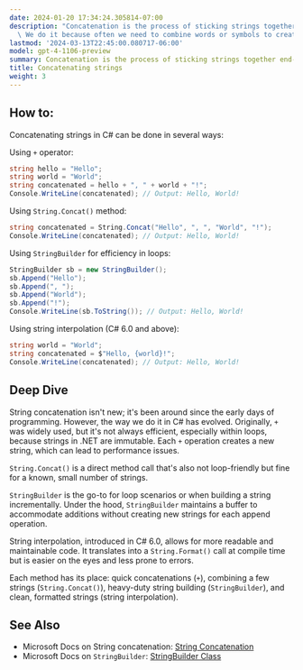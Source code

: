 ```yaml
---
date: 2024-01-20 17:34:24.305814-07:00
description: "Concatenation is the process of sticking strings together end-to-end.\
  \ We do it because often we need to combine words or symbols to create phrases,\u2026"
lastmod: '2024-03-13T22:45:00.080717-06:00'
model: gpt-4-1106-preview
summary: Concatenation is the process of sticking strings together end-to-end.
title: Concatenating strings
weight: 3
---
```


## How to:
Concatenating strings in C# can be done in several ways:

Using `+` operator:
```C#
string hello = "Hello";
string world = "World";
string concatenated = hello + ", " + world + "!";
Console.WriteLine(concatenated); // Output: Hello, World!
```

Using `String.Concat()` method:
```C#
string concatenated = String.Concat("Hello", ", ", "World", "!");
Console.WriteLine(concatenated); // Output: Hello, World!
```

Using `StringBuilder` for efficiency in loops:
```C#
StringBuilder sb = new StringBuilder();
sb.Append("Hello");
sb.Append(", ");
sb.Append("World");
sb.Append("!");
Console.WriteLine(sb.ToString()); // Output: Hello, World!
```

Using string interpolation (C# 6.0 and above):
```C#
string world = "World";
string concatenated = $"Hello, {world}!";
Console.WriteLine(concatenated); // Output: Hello, World!
```

## Deep Dive
String concatenation isn't new; it's been around since the early days of programming. However, the way we do it in C# has evolved. Originally, `+` was widely used, but it's not always efficient, especially within loops, because strings in .NET are immutable. Each `+` operation creates a new string, which can lead to performance issues.

`String.Concat()` is a direct method call that's also not loop-friendly but fine for a known, small number of strings.

`StringBuilder` is the go-to for loop scenarios or when building a string incrementally. Under the hood, `StringBuilder` maintains a buffer to accommodate additions without creating new strings for each append operation.

String interpolation, introduced in C# 6.0, allows for more readable and maintainable code. It translates into a `String.Format()` call at compile time but is easier on the eyes and less prone to errors.

Each method has its place: quick concatenations (`+`), combining a few strings (`String.Concat()`), heavy-duty string building (`StringBuilder`), and clean, formatted strings (string interpolation).

## See Also
- Microsoft Docs on String concatenation: [String Concatenation](https://docs.microsoft.com/en-us/dotnet/csharp/how-to/concatenate-multiple-strings)
- Microsoft Docs on `StringBuilder`: [StringBuilder Class](https://docs.microsoft.com/en-us/dotnet/api/system.text.stringbuilder)
